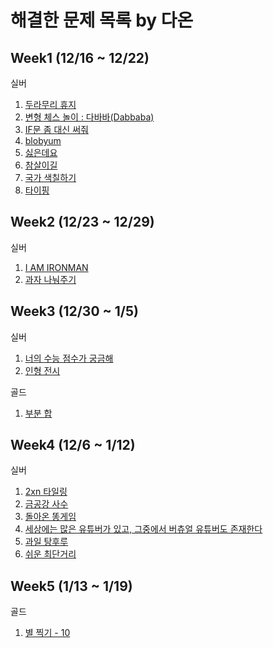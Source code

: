 # 해결한 문제 목록 by 다온

## Week1 (12/16 ~ 12/22)

실버

1. [두라무리 휴지](https://www.acmicpc.net/problem/25178)
2. [변형 체스 놀이 : 다바바(Dabbaba)](https://www.acmicpc.net/problem/29721)
3. [IF문 좀 대신 써줘](https://www.acmicpc.net/problem/19637)
4. [blobyum](https://www.acmicpc.net/problem/24499)
5. [싫은데요](https://www.acmicpc.net/problem/25916)
6. [참살이길](https://www.acmicpc.net/problem/27376)
7. [국가 색칠하기](https://www.acmicpc.net/problem/30702)
8. [타이핑](https://www.acmicpc.net/problem/25215)

## Week2 (12/23 ~ 12/29)

실버

1. [I AM IRONMAN](https://www.acmicpc.net/problem/17264)
2. [과자 나눠주기](https://www.acmicpc.net/problem/16401)

## Week3 (12/30 ~ 1/5)

실버

1. [너의 수능 점수가 궁금해](https://www.acmicpc.net/problem/29808)
2. [인형 전시](https://www.acmicpc.net/problem/30645)
 
골드
1. [부분 합](https://www.acmicpc.net/problem/1806)

## Week4 (12/6 ~ 1/12)

실버

1. [2xn 타일링](https://www.acmicpc.net/problem/11726)
2. [금공강 사수](https://www.acmicpc.net/problem/27375)
3. [돌아온 똥게임](https://www.acmicpc.net/problem/30701)
4. [세상에는 많은 유튜버가 있고, 그중에서 버츄얼 유튜버도 존재한다](https://www.acmicpc.net/problem/29754)
5. [과일 탕후루](https://www.acmicpc.net/problem/30804)
6. [쉬운 최단거리](https://www.acmicpc.net/problem/14940)

## Week5 (1/13 ~ 1/19)

골드

1. [별 찍기 - 10](https://www.acmicpc.net/problem/2447)
